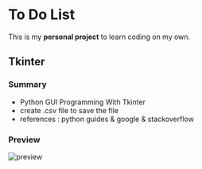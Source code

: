 # To Do List 

This is my **personal project** to learn coding on my own.




## Tkinter

### Summary
-  Python GUI Programming With Tkinter
-  create .csv file to save the file
- references : python guides & google & stackoverflow

### Preview
![preview](https://user-images.githubusercontent.com/83492367/165449348-d61a4746-31b9-4dc8-8d60-2db5f38ebfed.jpg)

